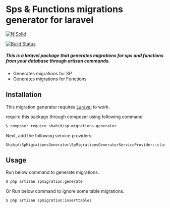 # Sps & Functions migrations generator for laravel

[![N|Solid](https://shahidullahkhan.com/images/powered.png)](https://shahidullahkhan.com)

[![Build Status](https://shahidullahkhan.com/images/passing.svg)](https://travis-ci.org/joemccann/dillinger)

##### This is a laravel package that generates migrations for sps and functions from your database through artisan commands.

  - Generates migrations for SP
  - Generates migrations for Functions

## Installation

This migration generator requires [Laravel](https://laravel.com/) to work.

require this package through composer using following command

```sh
$ composer require shahid/sp-migrations-generator
```
Next, add the following service providers:
```
Shahid\SpMigrationsGenerator\SpMigrationsGeneratorServiceProvider::class,
```
## Usage
Run below command to generate migrations.
```sh
$ php artisan spmigration:generate
```
Or Run below command to ignore some table migrations.
```sh
$ php artisan spmigration:inserttables
```
